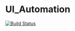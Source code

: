 # UI_Automation
[![Build Status](http://18.221.170.145:8080/buildStatus/icon?job=Pipeline-fibonacci)](http://18.221.170.145:8080/job/Pipeline-fibonacci/)
